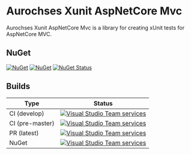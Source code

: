 # Aurochses Xunit AspNetCore Mvc

Aurochses Xunit AspNetCore Mvc is a library for creating xUnit tests for AspNetCore MVC.

## NuGet

[![NuGet](https://img.shields.io/nuget/v/Aurochses.Xunit.AspNetCore.Mvc.svg?style=flat-square)](https://www.nuget.org/packages/Aurochses.Xunit.AspNetCore.Mvc)
[![NuGet](https://img.shields.io/nuget/dt/Aurochses.Xunit.AspNetCore.Mvc.svg?style=flat-square)](https://www.nuget.org/packages/Aurochses.Xunit.AspNetCore.Mvc)
[![NuGet Status](http://nugetstatus.com/Aurochses.Xunit.AspNetCore.Mvc.png)](http://nugetstatus.com/packages/Aurochses.Xunit.AspNetCore.Mvc)

## Builds

Type            | Status 
----------------|--------
CI (develop)    | [![Visual Studio Team services](https://img.shields.io/vso/build/aurochses/784be346-9d3f-458f-95d8-5f1a8b5e1227/264.svg?style=flat-square)](https://aurochses.visualstudio.com/Aurochses.CSharp/_build/index?definitionId=264)
CI (pre-master) | [![Visual Studio Team services](https://img.shields.io/vso/build/aurochses/784be346-9d3f-458f-95d8-5f1a8b5e1227/265.svg?style=flat-square)](https://aurochses.visualstudio.com/Aurochses.CSharp/_build/index?definitionId=265)
PR (latest)     | [![Visual Studio Team services](https://img.shields.io/vso/build/aurochses/784be346-9d3f-458f-95d8-5f1a8b5e1227/266.svg?style=flat-square)](https://aurochses.visualstudio.com/Aurochses.CSharp/_build/index?definitionId=266)
NuGet           | [![Visual Studio Team services](https://img.shields.io/vso/build/aurochses/784be346-9d3f-458f-95d8-5f1a8b5e1227/267.svg?style=flat-square)](https://aurochses.visualstudio.com/Aurochses.CSharp/_build/index?definitionId=267)